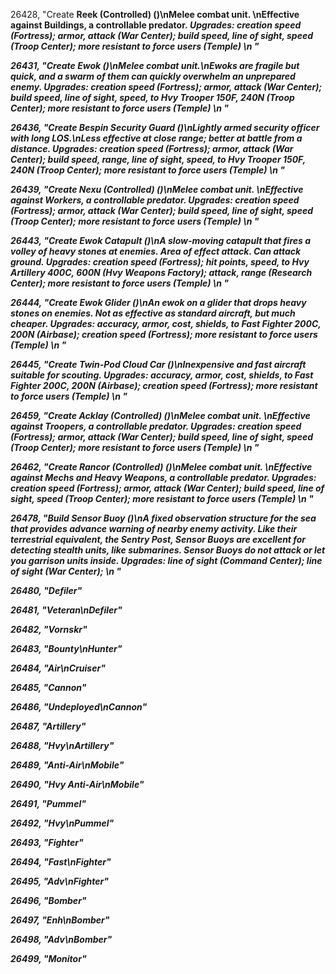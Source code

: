 ﻿26428, "Create <b>Reek (Controlled)<b> (<cost>)\nMelee combat unit. \nEffective against Buildings, a controllable predator.<i> Upgrades: creation speed (Fortress); armor, attack (War Center); build speed, line of sight, speed (Troop Center); more resistant to force users (Temple)<i> \n<hp> <attack> <armor> <piercearmor> <range>"

26431, "Create <b>Ewok<b> (<cost>)\nMelee combat unit.\nEwoks are fragile but quick, and a swarm of them can quickly overwhelm an unprepared enemy.<i> Upgrades: creation speed (Fortress); armor, attack (War Center); build speed, line of sight, speed, to Hvy Trooper 150F, 240N (Troop Center); more resistant to force users (Temple)<i> \n<hp> <attack> <armor> <piercearmor> <range>"

26436, "Create <b>Bespin Security Guard<b> (<cost>)\nLightly armed security officer with long LOS.\nLess effective at close range; better at battle from a distance.<i> Upgrades: creation speed (Fortress); armor, attack (War Center); build speed, range, line of sight, speed, to Hvy Trooper 150F, 240N (Troop Center); more resistant to force users (Temple)<i> \n<hp> <attack> <armor> <piercearmor> <range>"

26439, "Create <b>Nexu (Controlled)<b> (<cost>)\nMelee combat unit. \nEffective against Workers, a controllable predator.<i> Upgrades: creation speed (Fortress); armor, attack (War Center); build speed, line of sight, speed (Troop Center); more resistant to force users (Temple)<i> \n<hp> <attack> <armor> <piercearmor> <range>"

26443, "Create <b>Ewok Catapult<b> (<cost>)\nA slow-moving catapult that fires a volley of heavy stones at enemies. Area of effect attack. Can attack ground.<i> Upgrades: creation speed (Fortress); hit points, speed, to Hvy Artillery 400C, 600N (Hvy Weapons Factory); attack, range (Research Center); more resistant to force users (Temple)<i> \n<hp> <attack> <armor> <piercearmor> <range>"

26444, "Create <b>Ewok Glider<b> (<cost>)\nAn ewok on a glider that drops heavy stones on enemies. Not as effective as standard aircraft, but much cheaper.<i> Upgrades: accuracy, armor, cost, shields, to Fast Fighter 200C, 200N (Airbase); creation speed (Fortress); more resistant to force users (Temple)<i> \n<hp> <attack> <armor> <piercearmor> <range>"

26445, "Create <b>Twin-Pod Cloud Car<b> (<cost>)\nInexpensive and fast aircraft suitable for scouting.<i> Upgrades: accuracy, armor, cost, shields, to Fast Fighter 200C, 200N (Airbase); creation speed (Fortress); more resistant to force users (Temple)<i> \n<hp> <attack> <armor> <piercearmor> <range>"

26459, "Create <b>Acklay (Controlled)<b> (<cost>)\nMelee combat unit. \nEffective against Troopers, a controllable predator.<i> Upgrades: creation speed (Fortress); armor, attack (War Center); build speed, line of sight, speed (Troop Center); more resistant to force users (Temple)<i> \n<hp> <attack> <armor> <piercearmor> <range>"

26462, "Create <b>Rancor (Controlled)<b> (<cost>)\nMelee combat unit. \nEffective against Mechs and Heavy Weapons, a controllable predator.<i> Upgrades: creation speed (Fortress); armor, attack (War Center); build speed, line of sight, speed (Troop Center); more resistant to force users (Temple)<i> \n<hp> <attack> <armor> <piercearmor> <range>"

26478, "Build <b>Sensor Buoy<b> (<cost>)\nA fixed observation structure for the sea that provides advance warning of nearby enemy activity. Like their terrestrial equivalent, the Sentry Post, Sensor Buoys are excellent for detecting stealth units, like submarines.  Sensor Buoys do not attack or let you garrison units inside.<i> Upgrades: line of sight (Command Center); line of sight (War Center); <i> \n<hp> <attack> <armor> <piercearmor> <range>"

26480, "Defiler"

26481, "Veteran\nDefiler"

26482, "Vornskr"

26483, "Bounty\nHunter"

26484, "Air\nCruiser"

26485, "Cannon"

26486, "Undeployed\nCannon"

26487, "Artillery"

26488, "Hvy\nArtillery"

26489, "Anti-Air\nMobile"

26490, "Hvy Anti-Air\nMobile"

26491, "Pummel"

26492, "Hvy\nPummel"

26493, "Fighter"

26494, "Fast\nFighter"

26495, "Adv\nFighter"

26496, "Bomber"

26497, "Enh\nBomber"

26498, "Adv\nBomber"

26499, "Monitor"

